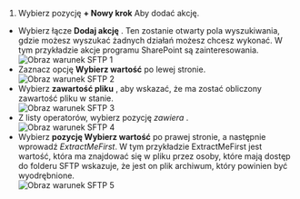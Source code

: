 1. Wybierz pozycję **+ Nowy krok** Aby dodać akcję.  
- Wybierz łącze **Dodaj akcję** . Ten zostanie otwarty pola wyszukiwania, gdzie możesz wyszukać żadnych działań możesz chcesz wykonać. W tym przykładzie akcje programu SharePoint są zainteresowania.    
![Obraz warunek SFTP 1](./media/connectors-create-api-sftp/condition-1.png)    
- Zaznacz opcję **Wybierz wartość** po lewej stronie. 
![Obraz warunek SFTP 2](./media/connectors-create-api-sftp/condition-2.png)    
- Wybierz **zawartość pliku** , aby wskazać, że ma zostać obliczony zawartość pliku w stanie.      
![Obraz warunek SFTP 3](./media/connectors-create-api-sftp/condition-3.png)   
- Z listy operatorów, wybierz pozycję *zawiera* .       
![Obraz warunek SFTP 4](./media/connectors-create-api-sftp/condition-4.png)   
- Wybierz **pozycję Wybierz wartość** po prawej stronie, a następnie wprowadź *ExtractMeFirst*. W tym przykładzie ExtractMeFirst jest wartość, która ma znajdować się w pliku przez osoby, które mają dostęp do folderu SFTP wskazuje, że jest on plik archiwum, który powinien być wyodrębnione.  
![Obraz warunek SFTP 5](./media/connectors-create-api-sftp/condition-5.png)   